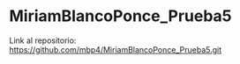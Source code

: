 # MiriamBlancoPonce_Prueba5

Link al repositorio: https://github.com/mbp4/MiriamBlancoPonce_Prueba5.git 

